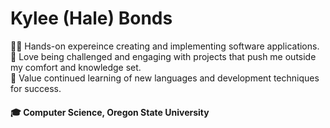 <!---
halekyl/halekyl is a ✨ special ✨ repository because its `README.md` (this file) appears on your GitHub profile.
You can click the Preview link to take a look at your changes.
--->
# Kylee (Hale) Bonds
:woman_technologist:  Hands-on expereince creating and implementing software applications.\
:muscle: Love being challenged and engaging with projects that push me outside my comfort and knowledge set.\
:brain: Value continued learning of new languages and development techniques for success. 

#### :mortar_board: Computer Science, Oregon State University
